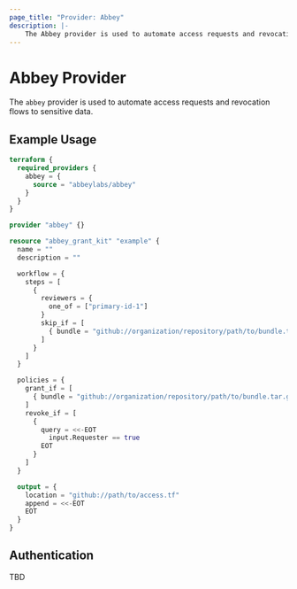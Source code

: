 ```yaml
---
page_title: "Provider: Abbey"
description: |-
    The Abbey provider is used to automate access requests and revocation flows to sensitive data.
---
```


# Abbey Provider

The `abbey` provider is used to automate access requests and revocation flows to sensitive data.

## Example Usage

```terraform
terraform {
  required_providers {
    abbey = {
      source = "abbeylabs/abbey"
    }
  }
}

provider "abbey" {}

resource "abbey_grant_kit" "example" {
  name = ""
  description = ""

  workflow = {
    steps = [
      {
        reviewers = {
          one_of = ["primary-id-1"]
        }
        skip_if = [
          { bundle = "github://organization/repository/path/to/bundle.tar.gz" }
        ]
      }
    ]
  }

  policies = {
    grant_if = [
      { bundle = "github://organization/repository/path/to/bundle.tar.gz" }
    ]
    revoke_if = [
      {
        query = <<-EOT
          input.Requester == true
        EOT
      }
    ]
  }

  output = {
    location = "github://path/to/access.tf"
    append = <<-EOT
    EOT
  }
}
```

## Authentication

TBD
